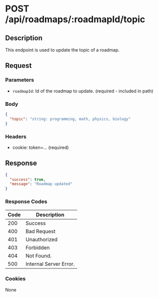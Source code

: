 # POST /api/roadmaps/:roadmapId/topic

## Description

This endpoint is used to update the topic of a roadmap.

## Request

### Parameters

- `roadmapId`: Id of the roadmap to update. (required - included in path)

### Body

```json
{
  "topic": "string: programming, math, physics, biology"
}
```

### Headers

- cookie: token=... (required)

## Response

```json
{
  "success": true,
  "message": "Roadmap updated"
}
```

### Response Codes

| Code | Description            |
|------|------------------------|
| 200  | Success                |
| 400  | Bad Request            |
| 401  | Unauthorized           |
| 403  | Forbidden              |
| 404  | Not Found.             |
| 500  | Internal Server Error. |

### Cookies

None